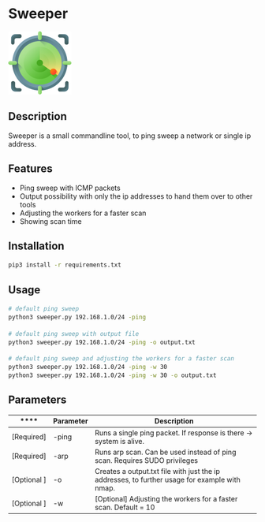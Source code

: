 # Sweeper
![](radar.png)
## Description
<p>Sweeper is a small commandline tool, to ping sweep a network or single ip address.</p>

## Features
- Ping sweep with ICMP packets
- Output possibility with only the ip addresses to hand them over to other tools
- Adjusting the workers for a faster scan
- Showing scan time

## Installation
```bash
pip3 install -r requirements.txt
```

## Usage
```bash
# default ping sweep
python3 sweeper.py 192.168.1.0/24 -ping

# default ping sweep with output file
python3 sweeper.py 192.168.1.0/24 -ping -o output.txt

# default ping sweep and adjusting the workers for a faster scan
python3 sweeper.py 192.168.1.0/24 -ping -w 30
python3 sweeper.py 192.168.1.0/24 -ping -w 30 -o output.txt
```

## Parameters
| **** | **Parameter** | **Description**                                                                                                                              |
|------|---------------|----------------------------------------------------------------------------------------------------------------------------------------------|
| [Required] | -ping         | Runs a single ping packet. If response is there -> system is alive.                                                                    |
| [Required] | -arp          | Runs arp scan. Can be used instead of ping scan. Requires SUDO privileges |
| [Optional ] | -o            | Creates a output.txt file with just the ip addresses, to further usage for example with nmap. |
| [Optional ] | -w            | [Optional] Adjusting the workers for a faster scan. Default = 10 |
